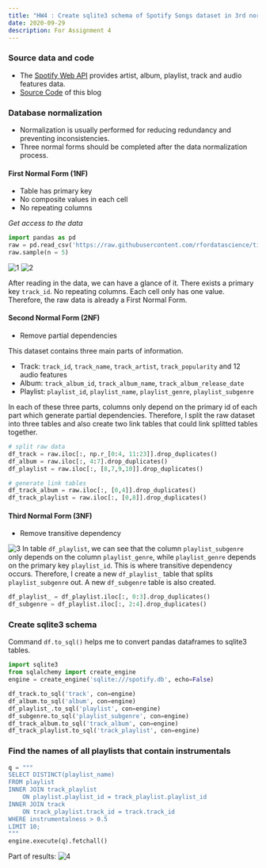 ```yaml
---
title: "HW4 : Create sqlite3 schema of Spotify Songs dataset in 3rd normal form (3NF)"
date: 2020-09-29
description: For Assignment 4
---
```


### Source data and code 
- The [Spotify Web API](https://raw.githubusercontent.com/rfordatascience/tidytuesday/master/data/2020/2020-01-21/spotify_songs.csv) provides artist, album, playlist, track and audio features data.
- [Source Code]() of this blog

### Database normalization
- Normalization is usually performed for reducing redundancy and preventing inconsistencies. 
- Three normal forms should be completed after the data normalization process.

#### First Normal Form (1NF)
- Table has primary key
- No composite values in each cell
- No repeating columns

*Get access to the data*
```python
import pandas as pd
raw = pd.read_csv('https://raw.githubusercontent.com/rfordatascience/tidytuesday/master/data/2020/2020-01-21/spotify_songs.csv')
raw.sample(n = 5)
```
![1](/project/images/1NF_1.png) 
![2](/project/images/1nf_2.png)

After reading in the data, we can have a glance of it. There exists a primary key `track_id`. No repeating columns. Each cell only has one value. Therefore, the raw data is already a First Normal Form.

#### Second Normal Form (2NF)
- Remove partial dependencies

This dataset contains three main parts of information. 
- Track: `track_id`, `track_name`, `track_artist`, `track_popularity` and 12 audio features
- Album: `track_album_id`, `track_album_name`, `track_album_release_date`
- Playlist: `playlist_id`, `playlist_name`, `playlist_genre`, `playlist_subgenre`

In each of these three parts, columns only depend on the primary id of each part which generate partial dependencies. Therefore, I split the raw dataset into three tables and also create two link tables that could link splitted tables together.

```python
# split raw data
df_track = raw.iloc[:, np.r_[0:4, 11:23]].drop_duplicates()
df_album = raw.iloc[:, 4:7].drop_duplicates()
df_playlist = raw.iloc[:, [8,7,9,10]].drop_duplicates()

# generate link tables
df_track_album = raw.iloc[:, [0,4]].drop_duplicates()
df_track_playlist = raw.iloc[:, [0,8]].drop_duplicates()
```
#### Third Normal Form (3NF)
- Remove transitive dependency  

![3](/project/images/3nf.png)
In table `df_playlist`, we can see that the column `playlist_subgenre` only depends on the column `playlist_genre`, while `playlist_genre` depends on the primary key `playlist_id`. This is where transitive dependency occurs. Therefore, I create a new `df_playlist_` table that splits `playlist_subgenre` out. A new `df_subgenre` table is also created.

```python
df_playlist_ = df_playlist.iloc[:, 0:3].drop_duplicates()
df_subgenre = df_playlist.iloc[:, 2:4].drop_duplicates()
```

### Create sqlite3 schema
Command `df.to_sql()` helps me to convert pandas dataframes to sqlite3 tables. 

```python
import sqlite3
from sqlalchemy import create_engine
engine = create_engine('sqlite:///spotify.db', echo=False)

df_track.to_sql('track', con=engine)
df_album.to_sql('album', con=engine)
df_playlist_.to_sql('playlist', con=engine)
df_subgenre.to_sql('playlist_subgenre', con=engine)
df_track_album.to_sql('track_album', con=engine)
df_track_playlist.to_sql('track_playlist', con=engine)
```

### Find the names of all playlists that contain instrumentals

```python
q = """
SELECT DISTINCT(playlist_name)
FROM playlist
INNER JOIN track_playlist
    ON playlist.playlist_id = track_playlist.playlist_id
INNER JOIN track
    ON track_playlist.track_id = track.track_id
WHERE instrumentalness > 0.5
LIMIT 10;
"""
engine.execute(q).fetchall()
```

Part of results:
![4](/project/images/answer.png)